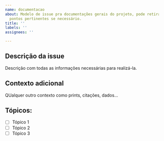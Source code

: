 ```yaml
---
name: documentacao
about: Modelo de issue pra documentações gerais do projeto, pode retirar ou adicionar
  pontos pertinentes se necessário.
title: ''
labels: ''
assignees: ''

---
```


## Descrição da issue
Descrição com todas as informações necessárias para realizá-la.

## Contexto adicional
QUalquer outro contexto como prints, citações, dados...

## Tópicos:
- [ ] Tópico 1
- [ ] Tópico 2
- [ ] Tópico 3
